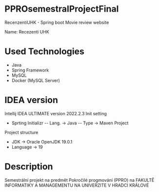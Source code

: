 # PPROsemestralProjectFinal
RecenzentiUHK - Spring boot Movie review website

Name: Recezenti UHK

# Used Technologies
- Java
- Spring Framework
- MySQL
- Docker (MySQL Server)

# IDEA version 
Intellij IDEA ULTIMATE version 2022.2.3
Init setting
- Sprting Initializr
-- Lang. -> Java 
-- Type -> Maven Project

Project structure
- JDK -> Oracle OpenJDK 19.0.1
- Language -> 19

# Description
Semestrální projekt na predmět Pokročilé progmování (PPRO) na FAKULTĚ INFORMATIKY A MANAGEMENTU NA UNIVERZITE V HRADCI KRÁLOVÉ
